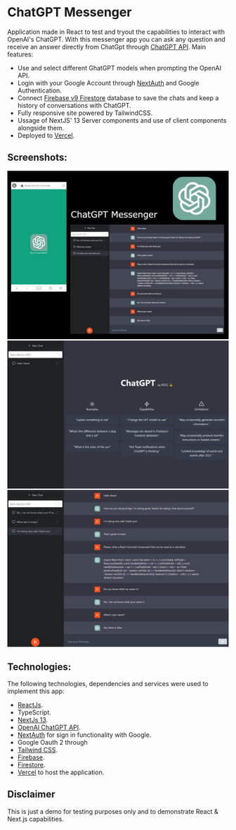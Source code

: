 # ChatGPT Messenger

Application made in React to test and tryout the capabilities to interact with OpenAI's ChatGPT. With this messenger app you can ask any question and receive an answer directly from ChatGpt through [ChatGPT API](https://platform.openai.com/). Main features:

- Use and select different GhatGPT models when prompting the OpenAI API.
- Login with your Google Account through [NextAuth](https://next-auth.js.org/) and Google Authentication.
- Connect [Firebase v9 Firestore](https://firebase.google.com/products/firestore) database to save the chats and keep a history of conversations with ChatGPT.
- Fully responsive site powered by TailwindCSS.
- Ussage of NextJS' 13 Server components and use of client components alongside them.
- Deployed to [Vercel](https://vercel.com/).

## Screenshots:

<div align="center">
  <img src="screenshots/ChatGpt-react.jpg" alt="Features screenshot" width="700" style="width:700px;"/>
</div>

<div align="center">
  <img src="screenshots/MainScreen.jpg" alt="Main Screen" width="700" style="width:700px;"/>
</div>

<div align="center">
  <img src="screenshots/ChatGptChat.jpg" alt="Chat" width="700" style="width:700px;"/>
</div>

## Technologies:

The following technologies, dependencies and services were used to implement this app:

- [ReactJs](https://reactjs.org/).
- TypeScript.
- [NextJs 13](https://nextjs.org/).
- [OpenAI ChatGPT API](https://platform.openai.com/).
- [NextAuth](https://next-auth.js.org/) for sign in functionality with Google.
- Google Oauth 2 through
- [Tailwind CSS](https://tailwindcss.com/).
- [Firebase](https://firebase.com/).
- [Firestore](https://firebase.google.com/products/firestore).
- [Vercel](https://vercel.com/) to host the application.

## Disclaimer

This is just a demo for testing purposes only and to demonstrate React & Next.js capabilities.
